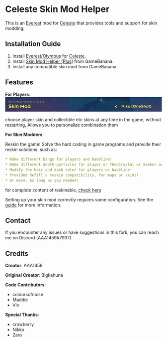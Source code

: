 Celeste Skin Mod Helper
==========================
This is an [Everest](https://everestapi.github.io/) mod for [Celeste](http://www.celestegame.com/) 
that provides tools and support for skin modding.


Installation Guide
------------------
1. Install [Everest/Olympus](https://everestapi.github.io/) for [Celeste](http://www.celestegame.com/).
2. Install [Skin Mod Helper (Plus)](https://gamebanana.com/mods/473796) from GameBanana.
3. Install any compatible skin mod from GameBanana.

Features
------------
**For Players**:
![menu](docs/img/menu.png)

choose player skin and collectible etc skins at any time in the game, without restarting, 
Allows you to personalize combination them


 
**For Skin Modders**:

Reskin the game! Solve the hard coding in game programs and provide their reskin solutions. such as:
```yaml
* Make different bangs for players and badeline!
* Make different death-particles for player or TheoCrystal or Seeker or more!
* Modify the hair and dash color for players or badeline!
* Provided Refill's reskin compatibility, for maps or skins!
* Or more, As long as you needed! 
```
for complete content of reskinable, [check here](https://github.com/AAA1459/SkinModHelper/wiki/Textures-list-of-Various-Type)

Setting up your skin mod correctly requires some configuration. 
See the [guide](docs/guide/README.md) for more information.


Contact
-------
If you encounter any issues or have suggestions in this fork, you can reach me on Discord (AAA1459#7937)


Credits
-------
**Creator**: AAA1459

**Original Creator**: Bigkahuna

**Code Contributors**:
* coloursofnoise
* Maddie
* Viv

**Special Thanks**:
* crowberry
* Nikko
* Zaro